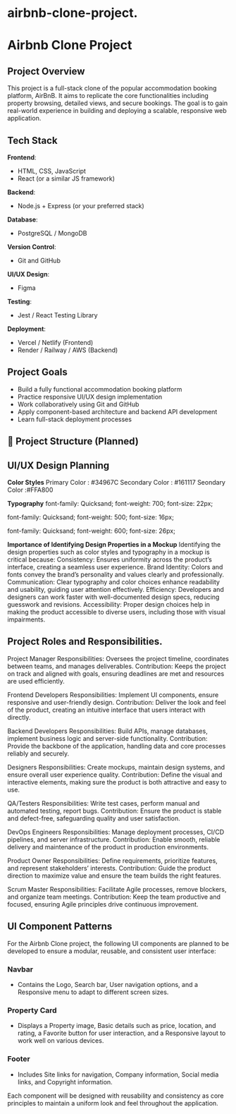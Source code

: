 # airbnb-clone-project.
# Airbnb Clone Project

## Project Overview
This project is a full-stack clone of the popular accommodation booking platform, AirBnB. It aims to replicate the core functionalities including property browsing, detailed views, and secure bookings. The goal is to gain real-world experience in building and deploying a scalable, responsive web application.

## Tech Stack

**Frontend**:
- HTML, CSS, JavaScript
- React (or a similar JS framework)

**Backend**:
- Node.js + Express (or your preferred stack)

**Database**:
- PostgreSQL / MongoDB

**Version Control**:
- Git and GitHub

**UI/UX Design**:
- Figma

**Testing**:
- Jest / React Testing Library

**Deployment**:
- Vercel / Netlify (Frontend)
- Render / Railway / AWS (Backend)

## Project Goals

- Build a fully functional accommodation booking platform
- Practice responsive UI/UX design implementation
- Work collaboratively using Git and GitHub
- Apply component-based architecture and backend API development
- Learn full-stack deployment processes

## 📂 Project Structure (Planned)

## UI/UX Design Planning
**Color Styles**
Primary Color : #34967C
Secondary Color : #161117
Seondary Color :#FFA800

**Typography**
font-family: Quicksand;
font-weight: 700;
font-size: 22px;

font-family: Quicksand;
font-weight: 500;
font-size: 16px;

font-family: Quicksand;
font-weight: 600;
font-size: 26px;

**Importance of Identifying Design Properties in a Mockup**
Identifying the design properties such as color styles and typography in a mockup is critical because:
Consistency: Ensures uniformity across the product’s interface, creating a seamless user experience.
Brand Identity: Colors and fonts convey the brand’s personality and values clearly and professionally.
Communication: Clear typography and color choices enhance readability and usability, guiding user attention effectively.
Efficiency: Developers and designers can work faster with well-documented design specs, reducing guesswork and revisions.
Accessibility: Proper design choices help in making the product accessible to diverse users, including those with visual impairments.


## Project Roles and Responsibilities.
Project Manager
Responsibilities: Oversees the project timeline, coordinates between teams, and manages deliverables.
Contribution: Keeps the project on track and aligned with goals, ensuring deadlines are met and resources are used efficiently.

Frontend Developers
Responsibilities: Implement UI components, ensure responsive and user-friendly design.
Contribution: Deliver the look and feel of the product, creating an intuitive interface that users interact with directly.

Backend Developers
Responsibilities: Build APIs, manage databases, implement business logic and server-side functionality.
Contribution: Provide the backbone of the application, handling data and core processes reliably and securely.

Designers
Responsibilities: Create mockups, maintain design systems, and ensure overall user experience quality.
Contribution: Define the visual and interactive elements, making sure the product is both attractive and easy to use.

QA/Testers
Responsibilities: Write test cases, perform manual and automated testing, report bugs.
Contribution: Ensure the product is stable and defect-free, safeguarding quality and user satisfaction.

DevOps Engineers
Responsibilities: Manage deployment processes, CI/CD pipelines, and server infrastructure.
Contribution: Enable smooth, reliable delivery and maintenance of the product in production environments.

Product Owner
Responsibilities: Define requirements, prioritize features, and represent stakeholders’ interests.
Contribution: Guide the product direction to maximize value and ensure the team builds the right features.

Scrum Master
Responsibilities: Facilitate Agile processes, remove blockers, and organize team meetings.
Contribution: Keep the team productive and focused, ensuring Agile principles drive continuous improvement.


## UI Component Patterns

For the Airbnb Clone project, the following UI components are planned to be developed to ensure a modular, reusable, and consistent user interface:

### Navbar
- Contains the Logo, Search bar, User navigation options, and a Responsive menu to adapt to different screen sizes.

### Property Card
- Displays a Property image, Basic details such as price, location, and rating, a Favorite button for user interaction, and a Responsive layout to work well on various devices.

### Footer
- Includes Site links for navigation, Company information, Social media links, and Copyright information.

Each component will be designed with reusability and consistency as core principles to maintain a uniform look and feel throughout the application.


